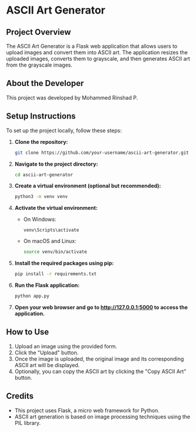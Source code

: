 # ASCII Art Generator

## Project Overview

The ASCII Art Generator is a Flask web application that allows users to upload images and convert them into ASCII art. The application resizes the uploaded images, converts them to grayscale, and then generates ASCII art from the grayscale images.

## About the Developer

This project was developed by Mohammed Rinshad P.

## Setup Instructions

To set up the project locally, follow these steps:

1. **Clone the repository:**

    ```bash
    git clone https://github.com/your-username/ascii-art-generator.git
    ```

2. **Navigate to the project directory:**

    ```bash
    cd ascii-art-generator
    ```

3. **Create a virtual environment (optional but recommended):**

    ```bash
    python3 -m venv venv
    ```

4. **Activate the virtual environment:**

    - On Windows:

        ```
        venv\Scripts\activate
        ```

    - On macOS and Linux:

        ```bash
        source venv/bin/activate
        ```

5. **Install the required packages using pip:**

    ```bash
    pip install -r requirements.txt
    ```

6. **Run the Flask application:**

    ```bash
    python app.py
    ```

7. **Open your web browser and go to http://127.0.0.1:5000 to access the application.**

## How to Use

1. Upload an image using the provided form.
2. Click the "Upload" button.
3. Once the image is uploaded, the original image and its corresponding ASCII art will be displayed.
4. Optionally, you can copy the ASCII art by clicking the "Copy ASCII Art" button.

## Credits

- This project uses Flask, a micro web framework for Python.
- ASCII art generation is based on image processing techniques using the PIL library.
